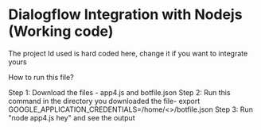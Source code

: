 # Dialogflow Integration with Nodejs (Working code)

The project Id used is hard coded here, change it if you want to integrate yours

How to run this file?

Step 1: Download the files - app4.js and botfile.json
Step 2: Run this command in the directory you downloaded the file- 
        export GOOGLE_APPLICATION_CREDENTIALS=/home/<>/botfile.json
Step 3: Run "node app4.js hey" and see the output
